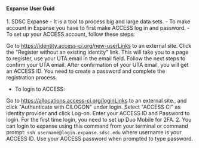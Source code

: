 <h4>Expanse User Guid</h4>
1. SDSC Expanse - It is a tool to process big and large data sets. 
- To make account in Expanse you have to first make ACCESS log in and password. 
- To set up your ACCESS account, follow these steps:

Go to https://identity.access-ci.org/new-userLinks to an external site.
Click the "Register without an existing identity" link. This will take you to a page to register, use your UTA email in the email field.
Follow the next steps to confirm your UTA email.
After confirmation of your UTA email, you will get an ACCESS ID. You need to create a password and complete the registration process.
- To login to ACCESS:

Go to https://allocations.access-ci.org/loginLinks to an external site., and click "Authenticate with CILOGON" under login.
Select "ACCESS CI" as identity provider and click Log-on.
Enter your ACCESS ID and Password to login. For the first time login, you need to set up Duo Mobile for 2FA.
2. You can login to expanse using this command from your terminal or command prompt:
    ```ssh username@login.expanse.sdsc.edu```
    where username is your ACCESS ID. Use your ACCESS password when prompted to type password.
